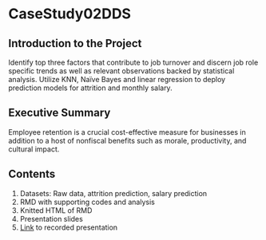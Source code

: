 # CaseStudy02DDS

## Introduction to the Project
Identify top three factors that contribute to job turnover and discern job role specific trends as well as relevant observations backed by statistical analysis. Utilize KNN, Naïve Bayes and linear regression to deploy prediction models for attrition and monthly salary.

## Executive Summary
Employee retention is a crucial cost-effective measure for businesses in addition to a host of nonfiscal benefits such as morale, productivity, and cultural impact. 

## Contents
1. Datasets: Raw data, attrition prediction, salary prediction
4. RMD with supporting codes and analysis
5. Knitted HTML of RMD
6. Presentation slides
7. [Link](https://smu.zoom.us/rec/play/lLcUdc0OFK4UYyNQdUjTQwZ4m44ImEN6yuNGP1lSVBxBvVIHbvwARTN4Uo7oUSboE2DWhkqQrEvuSXrG.T2MHFEDdrX5Gn_7a) to recorded presentation
